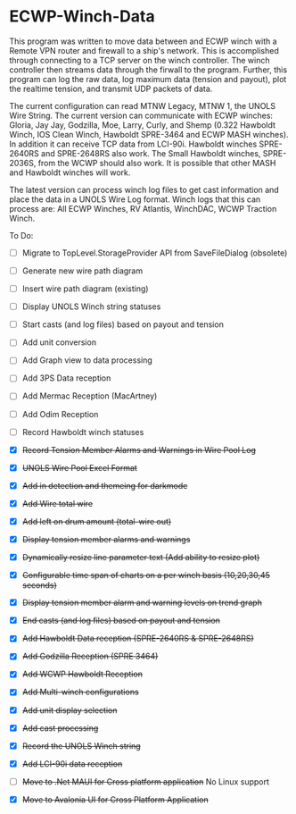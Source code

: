 # ECWP-Winch-Data
This program was written to move data between and ECWP winch with a Remote VPN router and firewall to a ship's network. This is accomplished through connecting to a TCP server on the winch controller. The winch controller then streams data through the firwall to the program. Further, this program can log the raw data, log maximum data (tension and payout),  plot the realtime tension, and transmit UDP packets of data.

The current configuration can read MTNW Legacy, MTNW 1, the UNOLS Wire String.
The current version can communicate with ECWP winches: Gloria, Jay Jay, Godzilla, Moe, Larry, Curly, and Shemp (0.322 Hawboldt Winch, IOS Clean Winch, Hawboldt SPRE-3464 and ECWP MASH winches). In addition it can receive TCP data from LCI-90i. Hawboldt winches SPRE-2640RS and SPRE-2648RS also work. The Small Hawboldt winches, SPRE-2036S, from the WCWP should also work. It is possible that other MASH and Hawboldt winches will work.

The latest version can process winch log files to get cast information and place the data in a UNOLS Wire Log format. Winch logs that this can process are: All ECWP Winches, RV Atlantis, WinchDAC, WCWP Traction Winch.

To Do:
- [ ] Migrate to TopLevel.StorageProvider API from SaveFileDialog (obsolete)
- [ ] Generate new wire path diagram
- [ ] Insert wire path diagram (existing)
- [ ] Display UNOLS Winch string statuses
- [ ] Start casts (and log files) based on payout and tension
- [ ] Add unit conversion
- [ ] Add Graph view to data processing
- [ ] Add 3PS Data reception
- [ ] Add Mermac Reception (MacArtney)
- [ ] Add Odim Reception
- [ ] Record Hawboldt winch statuses
- [x] ~~Record Tension Member Alarms and Warnings in Wire Pool Log~~
- [x] ~~UNOLS Wire Pool Excel Format~~
- [x] ~~Add in detection and themeing for darkmode~~
- [x] ~~Add Wire total wire~~
- [x] ~~Add left on drum amount (total-wire out)~~
- [x] ~~Display tension member alarms and warnings~~
- [x] ~~Dynamically resize line parameter text (Add ability to resize plot)~~
- [x] ~~Configurable time span of charts on a per winch basis (10,20,30,45 seconds)~~
- [x] ~~Display tension member alarm and warning levels on trend graph~~
- [x] ~~End casts (and log files) based on payout and tension~~
- [x] ~~Add Hawboldt Data reception (SPRE-2640RS & SPRE-2648RS)~~
- [x] ~~Add Godzilla Reception (SPRE 3464)~~
- [x] ~~Add WCWP Hawboldt Reception~~
- [x] ~~Add Multi-winch configurations~~
- [x] ~~Add unit display selection~~
- [x] ~~Add cast processing~~
- [x] ~~Record the UNOLS Winch string~~
- [x] ~~Add LCI-90i data reception~~
- [ ] ~~Move to .Net MAUI for Cross platform application~~  No Linux support
- [x] ~~Move to Avalonia UI for Cross Platform Application~~

